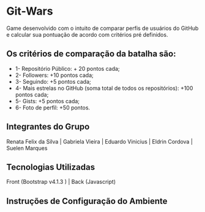 # Git-Wars
Game desenvolvido com o intuito de comparar perfis de usuários do GitHub e calcular sua pontuação de acordo com critérios pré definidos.

## Os critérios de comparação da batalha são: 
- 1- Repositório Público: + 20 pontos cada;
- 2- Followers: +10 pontos cada;
- 3- Seguindo: +5 pontos cada;
- 4- Mais estrelas no GitHub (soma total de todos os repositórios): +100 pontos cada;
- 5- Gists: +5 pontos cada;
- 6- Foto de perfil: +50 pontos.

## Integrantes do Grupo
Renata Felix da Silva	 |   Gabriela Vieira   |   Eduardo Vinicius   |   Eldrin Cordova   |   Suelen Marques

## Tecnologias Utilizadas
Front (Bootstrap v4.1.3 ) |  Back (Javascript)

## Instruções de Configuração do Ambiente

